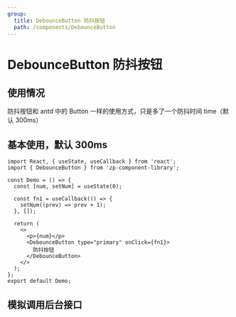 ```yaml
---
group:
  title: DebounceButton 防抖按钮
  path: /components/DebounceButton
---
```


# DebounceButton 防抖按钮

## 使用情况

防抖按钮和 antd 中的 Button 一样的使用方式，只是多了一个防抖时间 time（默认 300ms）

## 基本使用，默认 300ms

```tsx
import React, { useState, useCallback } from 'react';
import { DebounceButton } from 'zp-component-library';

const Demo = () => {
  const [num, setNum] = useState(0);

  const fn1 = useCallback(() => {
    setNum((prev) => prev + 1);
  }, []);

  return (
    <>
      <p>{num}</p>
      <DebounceButton type="primary" onClick={fn1}>
        防抖按钮
      </DebounceButton>
    </>
  );
};
export default Demo;
```

## 模拟调用后台接口

<code src='./DemoInterface'></code>
